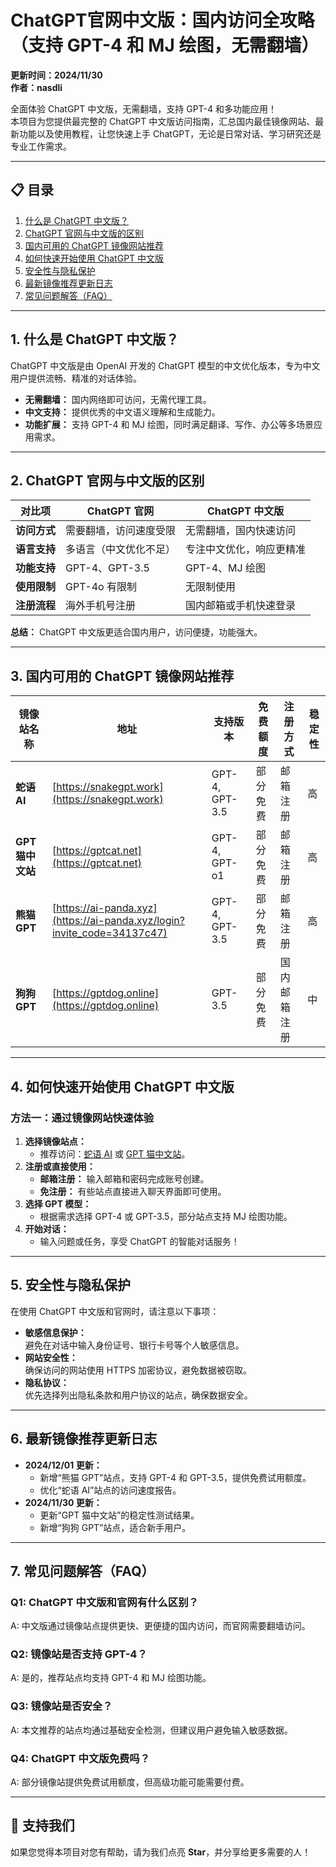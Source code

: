 # **ChatGPT官网中文版：国内访问全攻略（支持 GPT-4 和 MJ 绘图，无需翻墙）**

**更新时间：2024/11/30**  
**作者：nasdli**  

全面体验 ChatGPT 中文版，无需翻墙，支持 GPT-4 和多功能应用！  
本项目为您提供最完整的 ChatGPT 中文版访问指南，汇总国内最佳镜像网站、最新功能以及使用教程，让您快速上手 ChatGPT，无论是日常对话、学习研究还是专业工作需求。

---

## **📋 目录**

1. [什么是 ChatGPT 中文版？](#1-什么是-chatgpt-中文版)  
2. [ChatGPT 官网与中文版的区别](#2-chatgpt-官网与中文版的区别)  
3. [国内可用的 ChatGPT 镜像网站推荐](#3-国内可用的-chatgpt-镜像网站推荐)  
4. [如何快速开始使用 ChatGPT 中文版](#4-如何快速开始使用-chatgpt-中文版)  
5. [安全性与隐私保护](#5-安全性与隐私保护)  
6. [最新镜像推荐更新日志](#6-最新镜像推荐更新日志)  
7. [常见问题解答（FAQ）](#7-常见问题解答faq)  

---

## **1. 什么是 ChatGPT 中文版？**

ChatGPT 中文版是由 OpenAI 开发的 ChatGPT 模型的中文优化版本，专为中文用户提供流畅、精准的对话体验。  
- **无需翻墙：** 国内网络即可访问，无需代理工具。  
- **中文支持：** 提供优秀的中文语义理解和生成能力。  
- **功能扩展：** 支持 GPT-4 和 MJ 绘图，同时满足翻译、写作、办公等多场景应用需求。  

---

## **2. ChatGPT 官网与中文版的区别**

| 对比项           | ChatGPT 官网                | ChatGPT 中文版            |
|------------------|-----------------------------|--------------------------|
| **访问方式**     | 需要翻墙，访问速度受限      | 无需翻墙，国内快速访问    |
| **语言支持**     | 多语言（中文优化不足）      | 专注中文优化，响应更精准  |
| **功能支持**     | GPT-4、GPT-3.5             | GPT-4、MJ 绘图            |
| **使用限制**     | GPT-4o 有限制               | 无限制使用               |
| **注册流程**     | 海外手机号注册              | 国内邮箱或手机快速登录    |

**总结：** ChatGPT 中文版更适合国内用户，访问便捷，功能强大。

---

## **3. 国内可用的 ChatGPT 镜像网站推荐**

| 镜像站名称       | 地址                          | 支持版本            | 免费额度         | 注册方式        | 稳定性          |
|------------------|-------------------------------|---------------------|------------------|-----------------|-----------------|
| **蛇语 AI**      | [https://snakegpt.work](https://snakegpt.work) | GPT-4, GPT-3.5      | 部分免费         | 邮箱注册         | 高               |
| **GPT 猫中文站** | [https://gptcat.net](https://gptcat.net)         | GPT-4, GPT-o1       | 部分免费         | 邮箱注册         | 高               |
| **熊猫 GPT**     | [https://ai-panda.xyz](https://ai-panda.xyz/login?invite_code=34137c47)     | GPT-4, GPT-3.5      | 部分免费         | 邮箱注册         | 高               |
| **狗狗 GPT**     | [https://gptdog.online](https://gptdog.online)   | GPT-3.5             | 部分免费         | 国内邮箱注册     | 中               |

---

## **4. 如何快速开始使用 ChatGPT 中文版**

### **方法一：通过镜像网站快速体验**
1. **选择镜像站点：**  
   - 推荐访问：[蛇语 AI](https://snakegpt.work) 或 [GPT 猫中文站](https://gptcat.net)。  
2. **注册或直接使用：**  
   - **邮箱注册：** 输入邮箱和密码完成账号创建。  
   - **免注册：** 有些站点直接进入聊天界面即可使用。  
3. **选择 GPT 模型：**  
   - 根据需求选择 GPT-4 或 GPT-3.5，部分站点支持 MJ 绘图功能。  
4. **开始对话：**  
   - 输入问题或任务，享受 ChatGPT 的智能对话服务！  

---

## **5. 安全性与隐私保护**

在使用 ChatGPT 中文版和官网时，请注意以下事项：  
- **敏感信息保护：**  
  避免在对话中输入身份证号、银行卡号等个人敏感信息。  
- **网站安全性：**  
  确保访问的网站使用 HTTPS 加密协议，避免数据被窃取。  
- **隐私协议：**  
  优先选择列出隐私条款和用户协议的站点，确保数据安全。

---

## **6. 最新镜像推荐更新日志**

- **2024/12/01 更新：**  
  - 新增“熊猫 GPT”站点，支持 GPT-4 和 GPT-3.5，提供免费试用额度。  
  - 优化“蛇语 AI”站点的访问速度报告。  
- **2024/11/30 更新：**  
  - 更新“GPT 猫中文站”的稳定性测试结果。  
  - 新增“狗狗 GPT”站点，适合新手用户。  

---

## **7. 常见问题解答（FAQ）**

### **Q1: ChatGPT 中文版和官网有什么区别？**  
A: 中文版通过镜像站点提供更快、更便捷的国内访问，而官网需要翻墙访问。  

### **Q2: 镜像站是否支持 GPT-4？**  
A: 是的，推荐站点均支持 GPT-4 和 MJ 绘图功能。  

### **Q3: 镜像站是否安全？**  
A: 本文推荐的站点均通过基础安全检测，但建议用户避免输入敏感数据。  

### **Q4: ChatGPT 中文版免费吗？**  
A: 部分镜像站提供免费试用额度，但高级功能可能需要付费。  

---

## **🌟 支持我们**

如果您觉得本项目对您有帮助，请为我们点亮 **Star**，并分享给更多需要的人！
